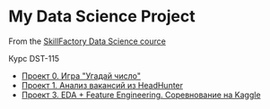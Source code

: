 # My Data Science Project
From the [SkillFactory Data Science cource](https://skillfactory.ru/data-scientist)

Курс DST-115

+ [Проект 0. Игра "Угадай число"](https://github.com/Sphexxx/sf_data_science/tree/main/project_0)
+ [Проект 1. Анализ вакансий из HeadHunter](https://github.com/Sphexxx/sf_data_science/tree/main/project_1)
+ [Проект 3. EDA + Feature Engineering. Соревнование на Kaggle](https://github.com/Sphexxx/sf_data_science/tree/main/project_3)
